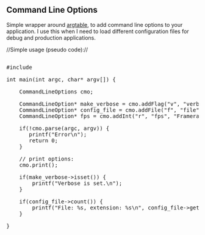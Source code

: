 Command Line Options
--------------------

Simple wrapper around [argtable](http://argtable.sourceforge.net/), to add command line
options to your application. I use this when I need to load different configuration files
for debug and production applications.

//Simple usage (pseudo code)://
<pre>

#include <cmo/CommandLineOptions.h>

int main(int argc, char* argv[]) {

    CommandLineOptions cmo;

    CommandLineOption* make_verbose = cmo.addFlag("v", "verbose", "Enable verbose output");
    CommandLineOption* config_file = cmo.addFile("f", "file", "Configuration file", GL_ONCE); // the configuration file is obligatory
    CommandLineOption* fps = cmo.addInt("r", "fps", "Framerate");

    if(!cmo.parse(argc, argv)) {
       printf("Error\n");
       return 0;
    }    

    // print options:
    cmo.print();

    if(make_verbose->isset()) {
        printf("Verbose is set.\n");
    }

    if(config_file->count()) {
        printf("File: %s, extension: %s\n", config_file->getFileName().c_str(), config_file->getExtension().c_str());                             
    }

}    
        
</pre>